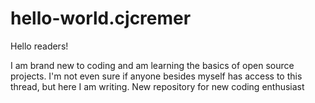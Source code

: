 # hello-world.cjcremer

Hello readers!

I am brand new to coding and am learning the basics of open source projects. I'm not even sure if anyone besides myself has access to this thread, but here I am writing.
New repository for new coding enthusiast
